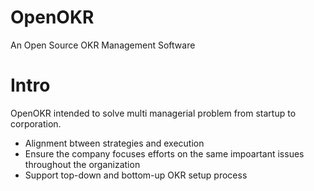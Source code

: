 # OpenOKR
An Open Source OKR Management Software
# Intro
OpenOKR intended to solve multi managerial problem from startup to corporation.
* Alignment btween strategies and execution
* Ensure the company focuses efforts on the same impoartant issues throughout the organization
* Support top-down and bottom-up OKR setup process
